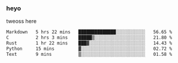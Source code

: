 ### heyo
tweoss here

<!--START_SECTION:waka-->

```txt
Markdown   5 hrs 22 mins   ██████████████░░░░░░░░░░░   56.65 %
C          2 hrs 3 mins    █████▒░░░░░░░░░░░░░░░░░░░   21.80 %
Rust       1 hr 22 mins    ███▓░░░░░░░░░░░░░░░░░░░░░   14.43 %
Python     15 mins         ▓░░░░░░░░░░░░░░░░░░░░░░░░   02.72 %
Text       9 mins          ▒░░░░░░░░░░░░░░░░░░░░░░░░   01.58 %
```

<!--END_SECTION:waka-->

<!--
**Tweoss/tweoss** is a ✨ _special_ ✨ repository because its `README.md` (this file) appears on your GitHub profile.

Here are some ideas to get you started:

- 🔭 I’m currently working on ...
- 🌱 I’m currently learning ...
- 👯 I’m looking to collaborate on ...
- 🤔 I’m looking for help with ...
- 💬 Ask me about ...
- 📫 How to reach me: ...
- 😄 Pronouns: ...
- ⚡ Fun fact: ...
-->
